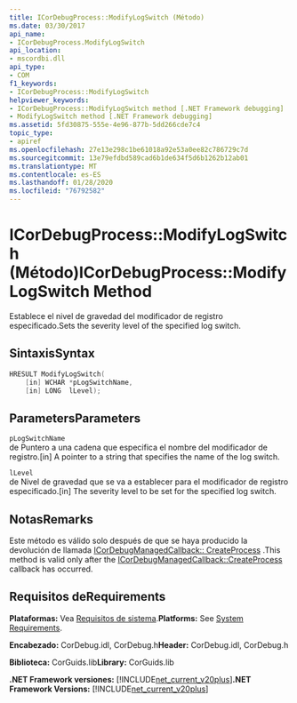 ```yaml
---
title: ICorDebugProcess::ModifyLogSwitch (Método)
ms.date: 03/30/2017
api_name:
- ICorDebugProcess.ModifyLogSwitch
api_location:
- mscordbi.dll
api_type:
- COM
f1_keywords:
- ICorDebugProcess::ModifyLogSwitch
helpviewer_keywords:
- ICorDebugProcess::ModifyLogSwitch method [.NET Framework debugging]
- ModifyLogSwitch method [.NET Framework debugging]
ms.assetid: 5fd30875-555e-4e96-877b-5dd266cde7c4
topic_type:
- apiref
ms.openlocfilehash: 27e13e298c1be61018a92e53a0ee82c786729c7d
ms.sourcegitcommit: 13e79efdbd589cad6b1de634f5d6b1262b12ab01
ms.translationtype: MT
ms.contentlocale: es-ES
ms.lasthandoff: 01/28/2020
ms.locfileid: "76792582"
---
```

# <a name="icordebugprocessmodifylogswitch-method"></a><span data-ttu-id="61f80-102">ICorDebugProcess::ModifyLogSwitch (Método)</span><span class="sxs-lookup"><span data-stu-id="61f80-102">ICorDebugProcess::ModifyLogSwitch Method</span></span>
<span data-ttu-id="61f80-103">Establece el nivel de gravedad del modificador de registro especificado.</span><span class="sxs-lookup"><span data-stu-id="61f80-103">Sets the severity level of the specified log switch.</span></span>  
  
## <a name="syntax"></a><span data-ttu-id="61f80-104">Sintaxis</span><span class="sxs-lookup"><span data-stu-id="61f80-104">Syntax</span></span>  
  
```cpp  
HRESULT ModifyLogSwitch(  
    [in] WCHAR *pLogSwitchName,  
    [in] LONG  lLevel);  
```  
  
## <a name="parameters"></a><span data-ttu-id="61f80-105">Parameters</span><span class="sxs-lookup"><span data-stu-id="61f80-105">Parameters</span></span>  
 `pLogSwitchName`  
 <span data-ttu-id="61f80-106">de Puntero a una cadena que especifica el nombre del modificador de registro.</span><span class="sxs-lookup"><span data-stu-id="61f80-106">[in] A pointer to a string that specifies the name of the log switch.</span></span>  
  
 `lLevel`  
 <span data-ttu-id="61f80-107">de Nivel de gravedad que se va a establecer para el modificador de registro especificado.</span><span class="sxs-lookup"><span data-stu-id="61f80-107">[in] The severity level to be set for the specified log switch.</span></span>  
  
## <a name="remarks"></a><span data-ttu-id="61f80-108">Notas</span><span class="sxs-lookup"><span data-stu-id="61f80-108">Remarks</span></span>  
 <span data-ttu-id="61f80-109">Este método es válido solo después de que se haya producido la devolución de llamada [ICorDebugManagedCallback:: CreateProcess](icordebugmanagedcallback-createprocess-method.md) .</span><span class="sxs-lookup"><span data-stu-id="61f80-109">This method is valid only after the [ICorDebugManagedCallback::CreateProcess](icordebugmanagedcallback-createprocess-method.md) callback has occurred.</span></span>  
  
## <a name="requirements"></a><span data-ttu-id="61f80-110">Requisitos de</span><span class="sxs-lookup"><span data-stu-id="61f80-110">Requirements</span></span>  
 <span data-ttu-id="61f80-111">**Plataformas:** Vea [Requisitos de sistema](../../../../docs/framework/get-started/system-requirements.md).</span><span class="sxs-lookup"><span data-stu-id="61f80-111">**Platforms:** See [System Requirements](../../../../docs/framework/get-started/system-requirements.md).</span></span>  
  
 <span data-ttu-id="61f80-112">**Encabezado:** CorDebug.idl, CorDebug.h</span><span class="sxs-lookup"><span data-stu-id="61f80-112">**Header:** CorDebug.idl, CorDebug.h</span></span>  
  
 <span data-ttu-id="61f80-113">**Biblioteca:** CorGuids.lib</span><span class="sxs-lookup"><span data-stu-id="61f80-113">**Library:** CorGuids.lib</span></span>  
  
 <span data-ttu-id="61f80-114">**.NET Framework versiones:** [!INCLUDE[net_current_v20plus](../../../../includes/net-current-v20plus-md.md)]</span><span class="sxs-lookup"><span data-stu-id="61f80-114">**.NET Framework Versions:** [!INCLUDE[net_current_v20plus](../../../../includes/net-current-v20plus-md.md)]</span></span>
